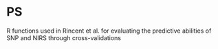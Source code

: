 # PS
R functions used in Rincent et al. for evaluating the predictive abilities of SNP and NIRS through cross-validations
